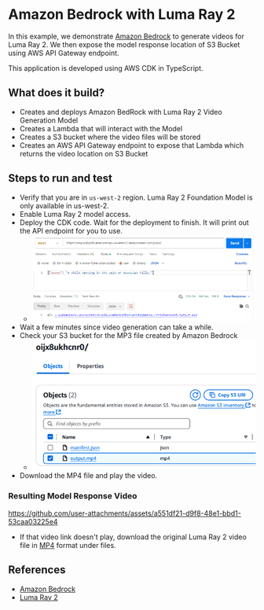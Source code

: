 # Amazon Bedrock with Luma Ray 2
In this example, we demonstrate [Amazon Bedrock](https://aws.amazon.com/bedrock/) to generate videos for Luma Ray 2.  We then expose the model response location of S3 Bucket using AWS API Gateway endpoint.

This application is developed using AWS CDK in TypeScript.

## What does it build?
* Creates and deploys Amazon BedRock with Luma Ray 2 Video Generation Model
* Creates a Lambda that will interact with the Model
* Creates a S3 bucket where the video files will be stored
* Creates an AWS API Gateway endpoint to expose that Lambda which returns the video location on S3 Bucket

## Steps to run and test
* Verify that you are in `us-west-2` region.  Luma Ray 2 Foundation Model is only available in us-west-2.
* Enable Luma Ray 2 model access.
* Deploy the CDK code. Wait for the deployment to finish.  It will print out the API endpoint for you to use.
  * ![image](model-response.PNG "Example of Amazon Bedrock With Luma Ray 2 in action")
* Wait a few minutes since video generation can take a while.
* Check your S3 bucket for the MP3 file created by Amazon Bedrock
  * ![image](video-file.PNG "Example of Luma Ray 2 generated Video file")
* Download the MP4 file and play the video.

### Resulting Model Response Video
https://github.com/user-attachments/assets/a551df21-d9f8-48e1-bbd1-53caa03225e4
* If that video link doesn't play, download the original Luma Ray 2 video file in [MP4](output.mp4) format under files.

## References
* [Amazon Bedrock](https://aws.amazon.com/bedrock/)
* [Luma Ray 2](https://lumalabs.ai/ray)
